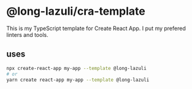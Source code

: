 # @long-lazuli/cra-template

This is my TypeScript template for Create React App.
I put my prefered linters and tools.

## uses

```sh
npx create-react-app my-app --template @long-lazuli
# or
yarn create react-app my-app --template @long-lazuli
```
